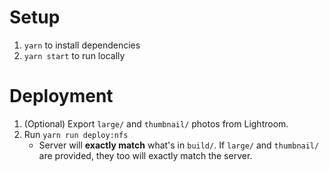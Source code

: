 # Setup

1. `yarn` to install dependencies
1. `yarn start` to run locally


# Deployment

1. (Optional) Export `large/` and `thumbnail/` photos from Lightroom. 
1. Run `yarn run deploy:nfs` 
    - Server will **exactly match** what's in `build/`. If `large/` and `thumbnail/` are provided, they too will exactly match the server.